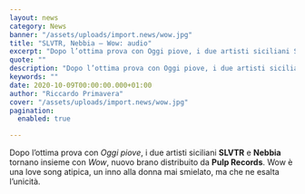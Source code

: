 ```yaml
---
layout: news
category: News
banner: "/assets/uploads/import.news/wow.jpg"
title: "SLVTR, Nebbia – Wow: audio"
excerpt: "Dopo l’ottima prova con Oggi piove, i due artisti siciliani SLVTR e Nebbia tornano insieme con Wow, nuovo brano distribuito da Pulp Records. Wow è una love song atipica, un inno alla donna mai smielato, ma che ne esalta l’unicità.  "
quote: ""
description: "Dopo l’ottima prova con Oggi piove, i due artisti siciliani SLVTR e Nebbia tornano insieme con Wow, nuovo brano distribuito da Pulp Records. Wow è una love song atipica, un inno alla donna mai smielato, ma che ne esalta l’unicità.  "
keywords: ""
date: 2020-10-09T00:00:00.000+01:00
author: "Riccardo Primavera"
cover: "/assets/uploads/import.news/wow.jpg"
pagination:
  enabled: true

---
```


Dopo l’ottima prova con _Oggi piove_, i due artisti siciliani **SLVTR** e **Nebbia** tornano insieme con _Wow_, nuovo brano distribuito da **Pulp Records**. Wow è una love song atipica, un inno alla donna mai smielato, ma che ne esalta l’unicità.
